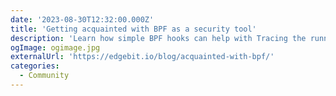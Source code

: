 ```yaml
---
date: '2023-08-30T12:32:00.000Z'
title: 'Getting acquainted with BPF as a security tool'
description: 'Learn how simple BPF hooks can help with Tracing the running kernel'
ogImage: ogimage.jpg
externalUrl: 'https://edgebit.io/blog/acquainted-with-bpf/'
categories:
  - Community
---
```

